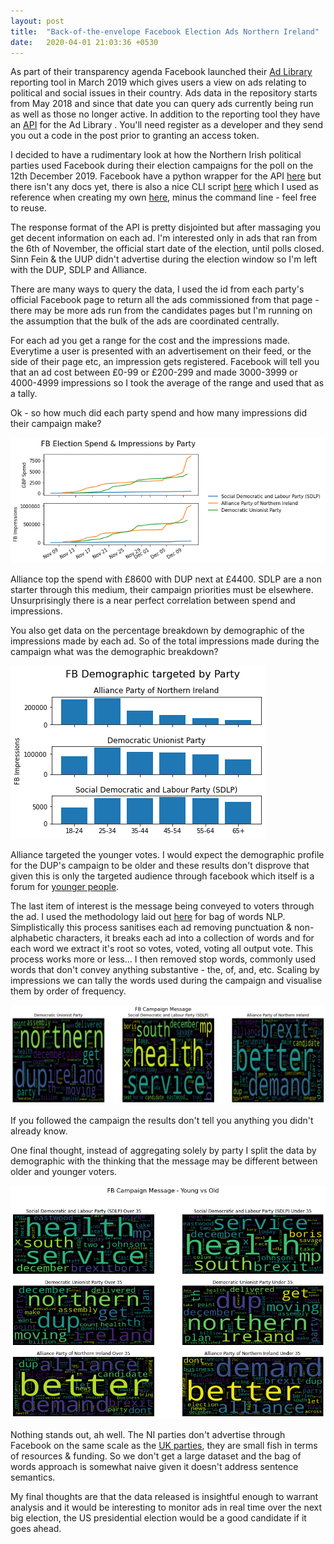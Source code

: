 ```yaml
---
layout: post
title:  "Back-of-the-envelope Facebook Election Ads Northern Ireland"
date:   2020-04-01 21:03:36 +0530
---
```



As part of their transparency agenda Facebook launched their [Ad Library][1] reporting tool in March 2019 which gives users a view on ads relating to political and social issues in their country. Ads data in the repository starts from May 2018 and since that date you can query ads currently being run as well as those no longer active. In addition to the reporting tool they have an [API][2] for the Ad Library . You'll need register as a developer and they send you out a code in the post prior to granting an access token.

I decided to have a rudimentary look at how the Northern Irish political parties used Facebook during their election campaigns for the poll on the 12th December 2019. Facebook have a python wrapper for the API [here][3] but there isn't any docs yet, there is also a nice CLI script [here][4] which I used as reference when creating my own [here][5], minus the command line - feel free to reuse.

The response format of the API is pretty disjointed but after massaging you get decent information on each ad. I'm interested only in ads that ran from the 6th of November, the official start date of the election, until polls closed. Sinn Fein & the UUP didn't advertise during the election window so I'm left with the DUP, SDLP and Alliance.

There are many ways to query the data, I used the id from each party's official Facebook page to return all the ads commissioned from that page - there may be more ads run from the candidates pages but I'm running on the assumption that the bulk of the ads are coordinated centrally.

For each ad you get a range for the cost and the impressions made. Everytime a user is presented with an advertisement on their feed, or the side of their page etc, an impression gets registered. Facebook will tell you that an ad cost between £0-99 or £200-299 and made 3000-3999 or 4000-4999 impressions so I took the average of the range and used that as a tally.

Ok - so how much did each party spend and how many impressions did their campaign make?

![png](/images/spend_impressions.png)

Alliance top the spend with £8600 with DUP next at £4400. SDLP are a non starter through this medium, their campaign priorities must be elsewhere. Unsurprisingly there is a near perfect correlation between spend and impressions.

You also get data on the percentage breakdown by demographic of the impressions made by each ad. So of the total impressions made during the campaign what was the demographic breakdown?

![png](/images/demo_profile_by_party.png)

Alliance targeted the younger votes. I would expect the demographic profile for the DUP's campaign to be older and these results don't disprove that given this is only the targeted audience through facebook which itself is a forum for [younger people][6].

The last item of interest is the message being conveyed to voters through the ad. I used the methodology laid out [here][7] for bag of words NLP. Simplistically this process sanitises each ad removing punctuation & non-alphabetic characters, it breaks each ad into a collection of words and for each word we extract it's root so votes, voted, voting all output vote. This process works more or less... I then removed stop words, commonly used words that don't convey anything substantive - the, of, and, etc. Scaling by impressions we can tally the words used during the campaign and visualise them by order of frequency.

![png](/images/ad_word_cloud_by_party.png)

If you followed the campaign the results don't tell you anything you didn't already know.

One final thought, instead of aggregating solely by party I split the data by demographic with the thinking that the message may be different between older and younger voters. 

![png](/images/ad_word_cloud_party_age.png)

Nothing stands out, ah well. The NI parties don't advertise through Facebook on the same scale as the [UK parties][8], they are small fish in terms of resources & funding. So we don't get a large dataset and the bag of words approach is somewhat naive given it doesn't address sentence semantics.

My final thoughts are that the data released is insightful enough to warrant analysis and it would be interesting to monitor ads in real time over the next big election, the US presidential election would be a good candidate if it goes ahead.


[1]: https://www.facebook.com/ads/library/
[2]: https://www.facebook.com/ads/library/api
[3]: https://github.com/facebookresearch/Ad-Library-API-Script-Repository
[4]: https://github.com/minimaxir/facebook-ad-library-scraper
[5]: https://github.com/jkennedy559/election_2019_ni_fb/blob/master/get_data.py
[6]: https://www.statista.com/statistics/507422/distribution-of-facebook-users-in-the-united-kingdom-uk-by-age-group/
[7]: https://towardsdatascience.com/a-practitioners-guide-to-natural-language-processing-part-i-processing-understanding-text-9f4abfd13e72
[8]: https://www.bbc.com/news/technology-50633210


